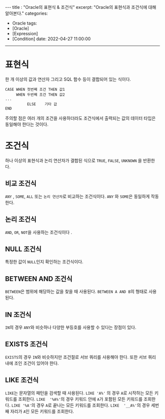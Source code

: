 ﻿﻿---
title : "Oracle의 표현식 & 조건식"
excerpt: "Oracle의 표현식과 조건식에 대해 알아본다."
categories:
- Oracle
tags:
- [Oracle]
- [Expression]
- [Condition]
date: 2022-04-27 11:00:00
---
# 표현식
한 개 이상의 값과 연산자 그리고 SQL 함수 등이 결합되어 있는 식이다.
```
CASE WHEN 첫번째 조건 THEN 값1
	 WHEN 두번째 조건 THEN 값2
... 
		  ELSE    기타 값
END 
```
주의할 점은 여러 개의 조건을 사용하더라도 조건식에서 출력되는 값의 데이터 타입은 동일해야 한다는 것이다.

# 조건식
하나 이상의 표현식과 논리 연산자가 결합된 식으로
`TRUE`, `FALSE`, `UNKNOWN` 을 반환한다.

## 비교 조건식
`ANY` , `SOME`, `ALL` 또는 `논리 연산자`로 비교하는 조건식이다. `ANY` 와 `SOME`은 동일하게 작동한다.

## 논리 조건식
`AND`, `OR`, `NOT`을 사용하는 조건식이다 .
## NULL 조건식
특정한 값이 `NULL`인지 확인하는 조건식이다.
## BETWEEN AND 조건식
 `BETWEEN`은 범위에 해당하는 값을 찾을 때 사용된다.
 `BETWEEN A AND B`의 형태로 사용된다.
## IN 조건식
`IN`의 경우 `ANY`와 비슷하나 다양한 부등호를 사용할 수 있다는 장점이 있다.
## EXISTS 조건식
`EXISTS`의 경우 `IN`와 비슷하지만 조건절로 서브 쿼리를 사용해야 한다. 또한 서브 쿼리 내에 조인 조건이 있어야 한다. 
## LIKE 조건식
`LIKE`는 문자열의 패턴을 검색할 때 사용된다.
`LIKE 'A%'` 의 경우 `A`로 시작하는 모든 키워드를 조회한다.
`LIKE  '%A%'`의 경우 키워드 안에 `A`가 포함된 모든 키워드를 조회한다.
`LIKE '%A'`의 경우 `A`로 끝나는 모든 키워드를 조회한다.
`LIKE  '__A%'`의 경우 세번째 자리가 `A`인 모든 키워드를 조회한다.
